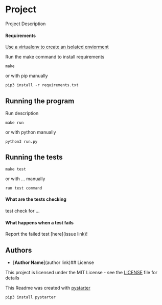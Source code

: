 # Project

Project Description

#### Requirements

[Use a virtualenv to create an isolated enviorment](https://virtualenv.pypa.io/en/latest/)

Run the make command to install requirements

```
make
```

or with pip manually

```
pip3 install -r requirements.txt
```

## Running the program

Run description

```
make run
```

or with python manually

```
python3 run.py
```

## Running the tests

```
make test
```

or with ... manually

```
run test command
```

#### What are the tests checking

test check for ...

#### What happens when a test fails

Report the failed test [here](issue link)!

## Authors

* [**Author Name**](author link)## License

This project is licensed under the MIT License - see the [LICENSE](LICENSE) file for details


This Readme was created with [pystarter](https://github.com/RafaelCenzano/PyStarter)

```
pip3 install pystarter
```